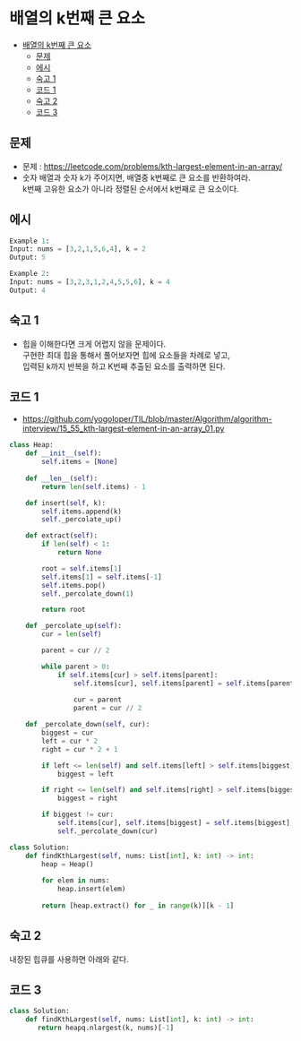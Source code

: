 # 배열의 k번째 큰 요소

<!-- TOC -->

- [배열의 k번째 큰 요소](#%EB%B0%B0%EC%97%B4%EC%9D%98-k%EB%B2%88%EC%A7%B8-%ED%81%B0-%EC%9A%94%EC%86%8C)
  - [문제](#%EB%AC%B8%EC%A0%9C)
  - [에시](#%EC%97%90%EC%8B%9C)
  - [숙고 1](#%EC%88%99%EA%B3%A0-1)
  - [코드 1](#%EC%BD%94%EB%93%9C-1)
  - [숙고 2](#%EC%88%99%EA%B3%A0-2)
  - [코드 3](#%EC%BD%94%EB%93%9C-3)

<!-- /TOC -->

## 문제
- 문제 : https://leetcode.com/problems/kth-largest-element-in-an-array/
- 숫자 배열과 숫자 k가 주어지면, 배열중 k번째로 큰 요소를 반환하여라.  
  k번째 고유한 요소가 아니라 정렬된 순서에서 k번째로 큰 요소이다.

## 에시
``` python
Example 1:
Input: nums = [3,2,1,5,6,4], k = 2
Output: 5

Example 2:
Input: nums = [3,2,3,1,2,4,5,5,6], k = 4
Output: 4
```

## 숙고 1
- 힙을 이해한다면 크게 어렵지 않을 문제이다.  
  구현한 최대 힙을 통해서 풀어보자면 힙에 요소들을 차례로 넣고,  
  입력된 k까지 반복을 하고 K번째 추출된 요소를 출력하면 된다.
  
## 코드 1
- https://github.com/yogoloper/TIL/blob/master/Algorithm/algorithm-interview/15_55_kth-largest-element-in-an-array_01.py
``` python
class Heap:
    def __init__(self):
        self.items = [None]
    
    def __len__(self):
        return len(self.items) - 1

    def insert(self, k):
        self.items.append(k)
        self._percolate_up()

    def extract(self):
        if len(self) < 1:
            return None

        root = self.items[1]
        self.items[1] = self.items[-1]
        self.items.pop()
        self._percolate_down(1)

        return root

    def _percolate_up(self):
        cur = len(self)

        parent = cur // 2

        while parent > 0:
            if self.items[cur] > self.items[parent]:
                self.items[cur], self.items[parent] = self.items[parent], self.items[cur]
                
                cur = parent
                parent = cur // 2

    def _percolate_down(self, cur):
        biggest = cur
        left = cur * 2
        right = cur * 2 + 1

        if left <= len(self) and self.items[left] > self.items[biggest]:
            biggest = left

        if right <= len(self) and self.items[right] > self.items[biggest]:
            biggest = right

        if biggest != cur:
            self.items[cur], self.items[biggest] = self.items[biggest], self.items[cur]
            self._percolate_down(cur)

class Solution:
    def findKthLargest(self, nums: List[int], k: int) -> int:
        heap = Heap()
        
        for elem in nums:
            heap.insert(elem)
        
        return [heap.extract() for _ in range(k)][k - 1]
```

## 숙고 2
내장된 힙큐를 사용하면 아래와 같다.
## 코드 3
``` python
class Solution:
    def findKthLargest(self, nums: List[int], k: int) -> int:
       return heapq.nlargest(k, nums)[-1]
```
